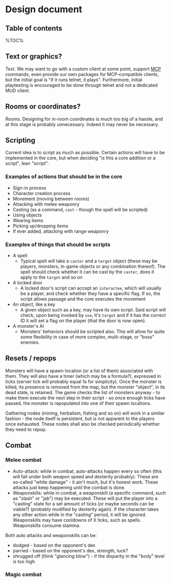 # Design document

## Table of contents

%TOC%

## Text or graphics?

*Text*. We may want to go with a custom client at some point, support [MCP](https://www.moo.mud.org/mcp/mcp2.html) commands, even provide our own packages for MCP-compatible clients, but the initial goal is "if it runs telnet, it plays". Furthermore, initial playtesting is encouraged to be done through telnet and not a dedicated MUD client.

## Rooms or coordinates?

*Rooms*. Designing for in-room coordinates is much too big of a hassle, and at this stage is probably unnecessary. Indeed it may never be necessary.

## Scripting

Current idea is to script as much as possible. Certain actions will have to be implemented in the core, but when deciding "is this a core addition or a script", lean "script".

### Examples of actions that should be in the core

* Sign-in process
* Character creation process
* Movement (moving between rooms)
* Attacking with melee weaponry
* Casting (as a command, `cast` - though the spell will be scripted)
* Using objects
* Wearing items
* Picking up/dropping items
* If ever added, attacking with range weaponry

### Examples of things that should be scripts

* A spell
  * Typical spell will take a `caster` and a `target` object (these may be players, monsters, in-game objects or any combination thereof). The spell should check whether it can be cast by the `caster`, does it apply to the `target` and so on
* A locked door
  * A locked door's script can accept an `interactee`, which will usually be a player, and check whether they have a specific flag. If so, the script allows passage and the core executes the movement
* An object, like a key
  * A given object such as a key, may have its own script. Said script will check, upon being invoked by `use`, it's `target` and if it has the correct ID it will set a flag on the player (that the door is now open).
* A monster's AI
  * Monsters' behaviors should be scripted also. This will allow for quite some flexibility in case of more complex, multi-stage, or "boss" enemies.

## Resets / repops

Monsters will have a spawn location (or a list of them) associated with them. They will also have a timer (which may be a formula?), expressed in ticks (server tick will probably equal 1s for simplicity). Once the monster is killed, its presence is removed from the map, but the monster "object", in its dead state, is retained. The game checks the list of monsters anyway - to make them execute the next step in their script - so once enough ticks have passed, the monster is repopulated into one of their spawn locations.

Gathering nodes (mining, herbalism, fishing and so on) will work in a similar fashion - the node itself is persistent, but is not apparent to the players once exhausted. These nodes shall also be checked periodically whether they need to repop.

## Combat

### Melee combat

* Auto-attack: while in combat, auto-attacks happen every so often (this will fall under both weapon speed and dexterity probably). These are so-called "white damage" - it ain't much, but it's honest work. These attacks just keep happening until the combat is done.
* Weaponskills: while in combat, a weaponskill (a specific command, such as "slash" or "jab") may be executed. These will put the player into a "casting" state for a set amount of ticks (or maybe seconds can be viable?) (probably modified by dexterity again). If the character takes any other action while in the "casting" period, it will be ignored. Weaponskills may have cooldowns of X ticks, such as spells. Weaponskills consume stamina.

Both auto attacks and weaponskills can be:
* dodged - based on the opponent's dex
* parried - based on the opponent's dex, strength, luck?
* shrugged off (think "glancing blow") - if the disparity in the "body" level is too high

### Magic combat



